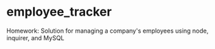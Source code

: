 # employee_tracker
Homework: Solution for managing a company's employees using node, inquirer, and MySQL
